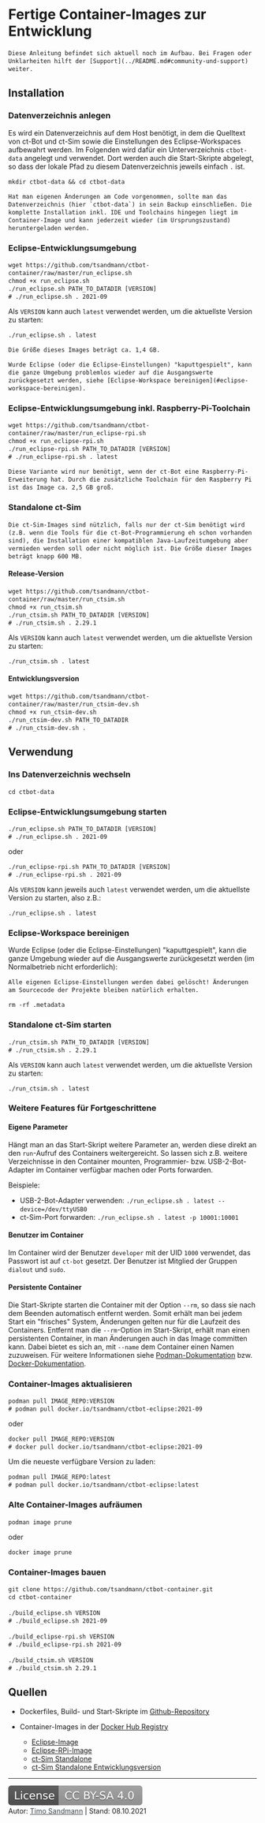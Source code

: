 # Fertige Container-Images zur Entwicklung

```warning
Diese Anleitung befindet sich aktuell noch im Aufbau. Bei Fragen oder Unklarheiten hilft der [Support](../README.md#community-und-support) weiter.
```

## Installation

### Datenverzeichnis anlegen

Es wird ein Datenverzeichnis auf dem Host benötigt, in dem die Quelltext von ct-Bot und ct-Sim sowie die Einstellungen des Eclipse-Workspaces aufbewahrt werden. Im Folgenden wird dafür ein Unterverzeichnis `ctbot-data` angelegt und verwendet. Dort werden auch die Start-Skripte abgelegt, so dass der lokale Pfad zu diesem Datenverzeichnis jeweils einfach `.` ist.

```shell
mkdir ctbot-data && cd ctbot-data
```

```tip
Hat man eigenen Änderungen am Code vorgenommen, sollte man das Datenverzeichnis (hier `ctbot-data`) in sein Backup einschließen. Die komplette Installation inkl. IDE und Toolchains hingegen liegt im Container-Image und kann jederzeit wieder (im Ursprungszustand) heruntergeladen werden.
```

### Eclipse-Entwicklungsumgebung

```shell
wget https://github.com/tsandmann/ctbot-container/raw/master/run_eclipse.sh
chmod +x run_eclipse.sh
./run_eclipse.sh PATH_TO_DATADIR [VERSION]
# ./run_eclipse.sh . 2021-09
```

Als `VERSION` kann auch `latest` verwendet werden, um die aktuellste Version zu starten:
```shell
./run_eclipse.sh . latest
```

```note
Die Größe dieses Images beträgt ca. 1,4 GB.
```

```tip
Wurde Eclipse (oder die Eclipse-Einstellungen) "kaputtgespielt", kann die ganze Umgebung problemlos wieder auf die Ausgangswerte zurückgesetzt werden, siehe [Eclipse-Workspace bereinigen](#eclipse-workspace-bereinigen).
```

### Eclipse-Entwicklungsumgebung inkl. Raspberry-Pi-Toolchain

```shell
wget https://github.com/tsandmann/ctbot-container/raw/master/run_eclipse-rpi.sh
chmod +x run_eclipse-rpi.sh
./run_eclipse-rpi.sh PATH_TO_DATADIR [VERSION]
# ./run_eclipse-rpi.sh . latest
```

```note
Diese Variante wird nur benötigt, wenn der ct-Bot eine Raspberry-Pi-Erweiterung hat. Durch die zusätzliche Toolchain für den Raspberry Pi ist das Image ca. 2,5 GB groß.
```

### Standalone ct-Sim

```tip
Die ct-Sim-Images sind nützlich, falls nur der ct-Sim benötigt wird (z.B. wenn die Tools für die ct-Bot-Programmierung eh schon vorhanden sind), die Installation einer kompatiblen Java-Laufzeitumgebung aber vermieden werden soll oder nicht möglich ist. Die Größe dieser Images beträgt knapp 600 MB.
```

#### Release-Version

```shell
wget https://github.com/tsandmann/ctbot-container/raw/master/run_ctsim.sh
chmod +x run_ctsim.sh
./run_ctsim.sh PATH_TO_DATADIR [VERSION]
# ./run_ctsim.sh . 2.29.1
```

Als `VERSION` kann auch `latest` verwendet werden, um die aktuellste Version zu starten:
```shell
./run_ctsim.sh . latest
```

#### Entwicklungsversion

```shell
wget https://github.com/tsandmann/ctbot-container/raw/master/run_ctsim-dev.sh
chmod +x run_ctsim-dev.sh
./run_ctsim-dev.sh PATH_TO_DATADIR
# ./run_ctsim-dev.sh .
```

## Verwendung

### Ins Datenverzeichnis wechseln

```shell
cd ctbot-data
```

### Eclipse-Entwicklungsumgebung starten

```shell
./run_eclipse.sh PATH_TO_DATADIR [VERSION]
# ./run_eclipse.sh . 2021-09
```

oder 

```shell
./run_eclipse-rpi.sh PATH_TO_DATADIR [VERSION]
# ./run_eclipse-rpi.sh . 2021-09
```

Als `VERSION` kann jeweils auch `latest` verwendet werden, um die aktuellste Version zu starten, also z.B.:
```shell
./run_eclipse.sh . latest
```

### Eclipse-Workspace bereinigen

Wurde Eclipse (oder die Eclipse-Einstellungen) "kaputtgespielt", kann die ganze Umgebung wieder auf die Ausgangswerte zurückgesetzt werden (im Normalbetrieb nicht erforderlich):

```warning
Alle eigenen Eclipse-Einstellungen werden dabei gelöscht! Änderungen am Sourcecode der Projekte bleiben natürlich erhalten.
```

```shell
rm -rf .metadata
```

### Standalone ct-Sim starten

```shell
./run_ctsim.sh PATH_TO_DATADIR [VERSION]
# ./run_ctsim.sh . 2.29.1
```

Als `VERSION` kann auch `latest` verwendet werden, um die aktuellste Version zu starten:
```shell
./run_ctsim.sh . latest
```

### Weitere Features für Fortgeschrittene

#### Eigene Parameter

Hängt man an das Start-Skript weitere Parameter an, werden diese direkt an den `run`-Aufruf des Containers weitergereicht. So lassen sich z.B. weitere Verzeichnisse in den Container mounten, Programmier- bzw. USB-2-Bot-Adapter im Container verfügbar machen oder Ports forwarden.

Beispiele:
* USB-2-Bot-Adapter verwenden: `./run_eclipse.sh . latest --device=/dev/ttyUSB0`
* ct-Sim-Port forwarden: `./run_eclipse.sh . latest -p 10001:10001`

#### Benutzer im Container

Im Container wird der Benutzer `developer` mit der UID `1000` verwendet, das Passwort ist auf `ct-bot` gesetzt. Der Benutzer ist Mitglied der Gruppen `dialout` und `sudo`.

#### Persistente Container

Die Start-Skripte starten die Container mit der Option `--rm`, so dass sie nach dem Beenden automatisch entfernt werden. Somit erhält man bei jedem Start ein "frisches" System, Änderungen gelten nur für die Laufzeit des Containers. Entfernt man die `--rm`-Option im Start-Skript, erhält man einen persistenten Container, in man Änderungen auch in das Image committen kann. Dabei bietet es sich an, mit `--name` dem Container einen Namen zuzuweisen. Für weitere Informationen siehe <a href="http://docs.podman.io" target="_blank">Podman-Dokumentation</a> bzw. <a href="https://docs.docker.com" target="_blank">Docker-Dokumentation</a>.

### Container-Images aktualisieren

```shell
podman pull IMAGE_REPO:VERSION
# podman pull docker.io/tsandmann/ctbot-eclipse:2021-09
```
oder
```shell
docker pull IMAGE_REPO:VERSION
# docker pull docker.io/tsandmann/ctbot-eclipse:2021-09
```

Um die neueste verfügbare Version zu laden:
```shell
podman pull IMAGE_REPO:latest
# podman pull docker.io/tsandmann/ctbot-eclipse:latest
```

### Alte Container-Images aufräumen

```shell
podman image prune
```
oder
```shell
docker image prune
```

### Container-Images bauen

```shell
git clone https://github.com/tsandmann/ctbot-container.git
cd ctbot-container

./build_eclipse.sh VERSION 
# ./build_eclipse.sh 2021-09

./build_eclipse-rpi.sh VERSION
# ./build_eclipse-rpi.sh 2021-09

./build_ctsim.sh VERSION
# ./build_ctsim.sh 2.29.1
```

## Quellen

* Dockerfiles, Build- und Start-Skripte im <a href="https://github.com/tsandmann/ctbot-container" target="_blank">Github-Repository</a>

* Container-Images in der <a href="https://registry.hub.docker.com/u/tsandmann" target="_blank">Docker Hub Registry</a>
  * <a href="https://registry.hub.docker.com/r/tsandmann/ctbot-eclipse" target="_blank">Eclipse-Image</a>
  * <a href="https://registry.hub.docker.com/r/tsandmann/ctbot-eclipse-rpi" target="_blank">Eclipse-RPi-Image</a>
  * <a href="https://registry.hub.docker.com/r/tsandmann/ctsim" target="_blank">ct-Sim Standalone</a>
  * <a href="https://registry.hub.docker.com/r/tsandmann/ctsim-dev" target="_blank">ct-Sim Standalone Entwicklungsversion</a>

---

<a href="https://creativecommons.org/licenses/by-sa/4.0/" target="_blank"><img src="images/license.svg" alt="License: CC BY-SA 4.0" style="left;margin-left:0;margin-right:1em;" /></a><br>
Autor: <a href="https://github.com/tsandmann" target="_blank" style="color:#3c454e;">Timo Sandmann</a> \| Stand: 08.10.2021
